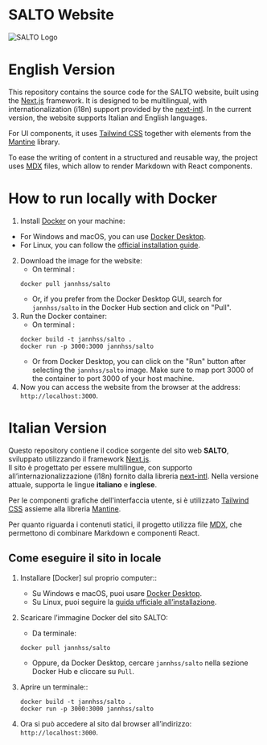 # SALTO Website

![SALTO Logo](https://raw.githubusercontent.com/jannhss/salto/main/public/logo.png)

# English Version

This repository contains the source code for the SALTO website, built using the [Next.js](https://nextjs.org) framework. It is designed to be multilingual, with internationalization (i18n) support provided by the [next-intl](https://next-intl.dev/).
In the current version, the website supports Italian and English languages.

For UI components, it uses [Tailwind CSS](https://tailwindcss.com/) together with elements from the [Mantine](https://mantine.dev/) library.

To ease the writing of content in a structured and reusable way, the project uses [MDX](https://mdxjs.com/) files, which allow to render Markdown with React components.

# How to run locally with Docker

1. Install [Docker](https://www.docker.com/) on your machine:

- For Windows and macOS, you can use [Docker Desktop](https://www.docker.com/products/docker-desktop/).
- For Linux, you can follow the [official installation guide](https://docs.docker.com/engine/install/).

2. Download the image for the website:
   - On terminal :
   ```
   docker pull jannhss/salto
   ```
   - Or, if you prefer from the Docker Desktop GUI, search for `jannhss/salto` in the Docker Hub section and click on "Pull".
3. Run the Docker container:
   - On terminal :
   ```
   docker build -t jannhss/salto .
   docker run -p 3000:3000 jannhss/salto
   ```
   - Or from Docker Desktop, you can click on the "Run" button after selecting the `jannhss/salto` image. Make sure to map port 3000 of the container to port 3000 of your host machine.
4. Now you can access the website from the browser at the address: `http://localhost:3000`.

# Italian Version

Questo repository contiene il codice sorgente del sito web **SALTO**, sviluppato utilizzando il framework [Next.js](https://nextjs.org).  
Il sito è progettato per essere multilingue, con supporto all’internazionalizzazione (i18n) fornito dalla libreria [next-intl](https://next-intl.dev/).
Nella versione attuale, supporta le lingue **italiano** e **inglese**.

Per le componenti grafiche dell'interfaccia utente, si è utilizzato [Tailwind CSS](https://tailwindcss.com/) assieme alla libreria [Mantine](https://mantine.dev/).

Per quanto riguarda i contenuti statici, il progetto utilizza file [MDX](https://mdxjs.com/), che permettono di combinare Markdown e componenti React.

## Come eseguire il sito in locale

1. Installare [Docker] sul proprio computer::

   - Su Windows e macOS, puoi usare [Docker Desktop](https://www.docker.com/products/docker-desktop/).
   - Su Linux, puoi seguire la [guida ufficiale all’installazione](https://docs.docker.com/engine/install/).

2. Scaricare l’immagine Docker del sito SALTO:

   - Da terminale:

   ```
   docker pull jannhss/salto
   ```

   - Oppure, da Docker Desktop, cercare `jannhss/salto` nella sezione Docker Hub e cliccare su `Pull`.

3. Aprire un terminale::

   ```
   docker build -t jannhss/salto .
   docker run -p 3000:3000 jannhss/salto
   ```

4. Ora si può accedere al sito dal browser all’indirizzo: `http://localhost:3000`.
